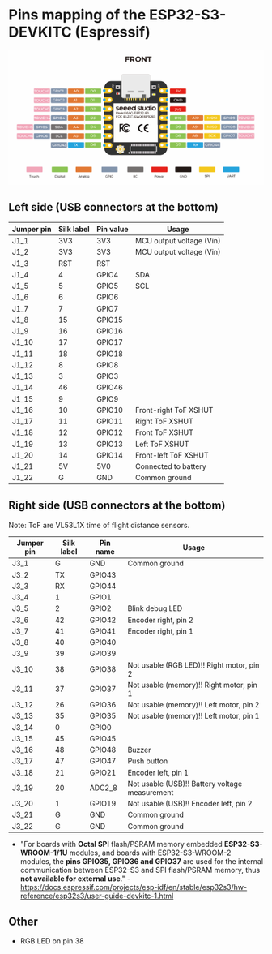 # Pins mapping of the ESP32-S3-DEVKITC (Espressif)

![](../datasheets/images/esp32-s3-pinout.png)

## Left side (USB connectors at the bottom)

| Jumper pin | Silk label | Pin value | Usage                    |
| ---------- | ---------- | --------- | ------------------------ |
| J1_1       | 3V3        | 3V3       | MCU output voltage (Vin) |
| J1_2       | 3V3        | 3V3       | MCU output voltage (Vin) |
| J1_3       | RST        | RST       |                          |
| J1_4       | 4          | GPIO4     | SDA                      |
| J1_5       | 5          | GPIO5     | SCL                      |
| J1_6       | 6          | GPIO6     |                          |
| J1_7       | 7          | GPIO7     |                          |
| J1_8       | 15         | GPIO15    |                          |
| J1_9       | 16         | GPIO16    |                          |
| J1_10      | 17         | GPIO17    |                          |
| J1_11      | 18         | GPIO18    |                          |
| J1_12      | 8          | GPIO8     |                          |
| J1_13      | 3          | GPIO3     |                          |
| J1_14      | 46         | GPIO46    |                          |
| J1_15      | 9          | GPIO9     |                          |
| J1_16      | 10         | GPIO10    | Front-right ToF XSHUT    |
| J1_17      | 11         | GPIO11    | Right ToF XSHUT          |
| J1_18      | 12         | GPIO12    | Front ToF XSHUT          |
| J1_19      | 13         | GPIO13    | Left ToF XSHUT           |
| J1_20      | 14         | GPIO14    | Front-left ToF XSHUT     |
| J1_21      | 5V         | 5V0       | Connected to battery     |
| J1_22      | G          | GND       | Common ground            |

## Right side (USB connectors at the bottom)

Note: ToF are VL53L1X time of flight distance sensors.

| Jumper pin | Silk label | Pin name | Usage                                          |
| ---------- | ---------- | -------- | ---------------------------------------------- |
| J3_1       | G          | GND      | Common ground                                  |
| J3_2       | TX         | GPIO43   |                                                |
| J3_3       | RX         | GPIO44   |                                                |
| J3_4       | 1          | GPIO1    |                                                |
| J3_5       | 2          | GPIO2    | Blink debug LED                                |
| J3_6       | 42         | GPIO42   | Encoder right, pin 2                           |
| J3_7       | 41         | GPIO41   | Encoder right, pin 1                           |
| J3_8       | 40         | GPIO40   |                                                |
| J3_9       | 39         | GPIO39   |                                                |
| J3_10      | 38         | GPIO38   | Not usable (RGB LED)!! Right motor, pin 2      |
| J3_11      | 37         | GPIO37   | Not usable (memory)!! Right motor, pin 1       |
| J3_12      | 26         | GPIO36   | Not usable (memory)!! Left motor, pin 2        |
| J3_13      | 35         | GPIO35   | Not usable (memory)!! Left motor, pin 1        |
| J3_14      | 0          | GPIO0    |                                                |
| J3_15      | 45         | GPIO45   |                                                |
| J3_16      | 48         | GPIO48   | Buzzer                                         |
| J3_17      | 47         | GPIO47   | Push button                                    |
| J3_18      | 21         | GPIO21   | Encoder left, pin 1                            |
| J3_19      | 20         | ADC2_8   | Not usable (USB)!! Battery voltage measurement |
| J3_20      | 1          | GPIO19   | Not usable (USB)!! Encoder left, pin 2         |
| J3_21      | G          | GND      | Common ground                                  |
| J3_22      | G          | GND      | Common ground                                  |

- "For boards with **Octal SPI** flash/PSRAM memory embedded **ESP32-S3-WROOM-1/1U** modules, and boards with ESP32-S3-WROOM-2 modules, the **pins GPIO35, GPIO36 and GPIO37** are used for the internal communication between ESP32-S3 and SPI flash/PSRAM memory, thus **not available for external use**." - https://docs.espressif.com/projects/esp-idf/en/stable/esp32s3/hw-reference/esp32s3/user-guide-devkitc-1.html

## Other

- RGB LED on pin 38
